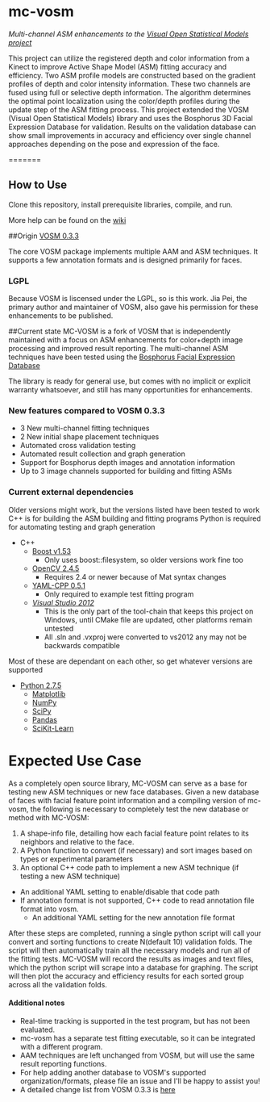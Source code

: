 # mc-vosm
_Multi-channel ASM enhancements to the [Visual Open Statistical Models project](http://www.visionopen.com/)_

This project can utilize the registered depth and color information from a Kinect to improve Active Shape Model (ASM) fitting accuracy and efficiency. Two ASM profile models are constructed based on the gradient profiles of depth and color intensity information. These two channels are fused using full or selective depth information. The algorithm determines the optimal point localization using the color/depth profiles during the update step of the ASM fitting process. This project extended the VOSM (Visual Open Statistical Models) library and uses the Bosphorus 3D Facial Expression Database for validation. Results on the validation database can show small improvements in accuracy and efficiency over single channel approaches depending on the pose and expression of the face.

=======
## How to Use
Clone this repository, install prerequisite libraries, compile, and run.

More help can be found on the [wiki](https://github.com/cpb8010/mc-vosm/wiki)

##Origin
[VOSM 0.3.3](http://www.visionopen.com/downloads/open-source-software/VOSM/)

The core VOSM package implements multiple AAM and ASM techniques.
It supports a few annotation formats and is designed primarily for faces.

### LGPL 
Because VOSM is liscensed under the LGPL, so is this work.
Jia Pei, the primary author and maintainer of VOSM, also gave his permission for these enhancements to be published.

##Current state
MC-VOSM is a fork of VOSM that is independently maintained with a focus on ASM enhancements for color+depth image processing and improved result reporting.
The multi-channel ASM techniques have been tested using the [Bosphorus Facial Expression Database](http://bosphorus.ee.boun.edu.tr/default.aspx)

The library is ready for general use, but comes with no implicit or explicit warranty whatsoever, and still has many opportunities for enhancements.

### New features compared to VOSM 0.3.3
* 3 New multi-channel fitting techniques
* 2 New initial shape placement techniques
* Automated cross validation testing
* Automated result collection and graph generation
* Support for Bosphorus depth images and annotation information
* Up to 3 image channels supported for building and fitting ASMs


### Current external dependencies
Older versions might work, but the versions listed have been tested to work
C++ is for building the ASM building and fitting programs
Python is required for automating testing and graph generation

* C++
  * [Boost v1.53](http://www.boost.org/)
      * Only uses boost::filesystem, so older versions work fine too
  * [OpenCV 2.4.5](http://opencv.org/)
      * Requires 2.4 or newer because of Mat syntax changes
  * [YAML-CPP 0.5.1](http://code.google.com/p/yaml-cpp/)
      * Only required to example test fitting program
  * [*Visual Studio 2012*](http://www.microsoft.com/visualstudio/eng/downloads#d-2012-express)
      * This is the only part of the tool-chain that keeps this project on Windows, until CMake file are updated, other platforms remain untested
      * All .sln and .vxproj were converted to vs2012 any may not be backwards compatible
      
Most of these are dependant on each other, so get whatever versions are supported
* [Python 2.7.5](http://www.python.org/download/)
  * [Matplotlib](http://matplotlib.org/downloads.html)
  * [NumPy](http://www.numpy.org/)
  * [SciPy](http://www.scipy.org/)
  * [Pandas](http://pandas.pydata.org/)
  * [SciKit-Learn](http://scikit-learn.org/stable/install.html)
  
# Expected Use Case
As a completely open source library, MC-VOSM can serve as a base for testing new ASM techniques or new face databases.
Given a new database of faces with facial feature point information and a compiling version of mc-vosm, the following is necessary to completely test the new database or method with MC-VOSM:

1. A shape-info file, detailing how each facial feature point relates to its neighbors and relative to the face.
2. A Python function to convert (if necessary) and sort images based on types or experimental parameters
3. An optional C++ code path to implement a new ASM technique (if testing a new ASM technique)
  * An additional YAML setting to enable/disable that code path
* If annotation format is not supported, C++ code to read annotation file format into vosm.
  * An additional YAML setting for the new annotation file format

After these steps are completed, running a single python script will call your convert and sorting functions to create N(default 10) validation folds.
The script will then automatically train all the necessary models and run all of the fitting tests.
MC-VOSM will record the results as images and text files, which the python script will scrape into a database for graphing.
The script will then plot the accuracy and efficiency results for each sorted group across all the validation folds.

#### Additional notes
* Real-time tracking is supported in the test program, but has not been evaluated.
* mc-vosm has a separate test fitting executable, so it can be integrated with a different program.
* AAM techniques are left unchanged from VOSM, but will use the same result reporting functions.
* For help adding another database to VOSM's supported organization/formats, please file an issue and I'll be happy to assist you!
* A detailed change list from VOSM 0.3.3 is [here](VOSM_changelist.txt)
